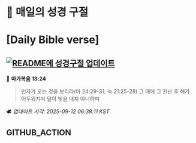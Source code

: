 # 🙏 매일의 성경 구절
# [Daily Bible verse]
## [![README에 성경구절 업데이트](https://github.com/DONGSUKA/first_test/actions/workflows/update-readme-bible.yml/badge.svg)](https://github.com/DONGSUKA/first_test/actions/workflows/update-readme-bible.yml)
<!-- START_BIBLE_VERSE -->
📖 **마가복음 13:24**
> 인자가 오는 것을 보리라(마 24:29-31; 눅 21:25-28) 그 때에 그 환난 후 해가 어두워지며 달이 빛을 내지 아니하며

🕊️ _업데이트 시각: 2025-09-12 06:38:11 KST_
  <!-- END_BIBLE_VERSE -->
## GITHUB_ACTION
